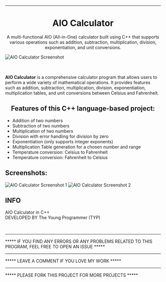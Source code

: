 <hr>
<h1 align="center">
AIO Calculator
</h1>

<p align="center">
A multi-functional AIO (All-in-One) calculator built using C++ that supports various operations such as addition, subtraction, multiplication, division, exponentiation, and unit conversions.
</p>

<img src="https://user-images.githubusercontent.com/79866006/178736172-c6bd256a-61f7-4480-abc9-449384177760.png" alt="AIO Calculator Screenshot">

<p>
<br><br>
<b>AIO Calculator</b> is a comprehensive calculator program that allows users to perform a wide variety of mathematical operations. It provides features such as addition, subtraction, multiplication, division, exponentiation, multiplication tables, and unit conversions between Celsius and Fahrenheit.
</p>

<h2 align="center">
Features of this C++ language-based project:
</h2>

<ul>
    <li>Addition of two numbers</li>
    <li>Subtraction of two numbers</li>
    <li>Multiplication of two numbers</li>
    <li>Division with error handling for division by zero</li>
    <li>Exponentiation (only supports integer exponents)</li>
    <li>Multiplication Table generation for a chosen number and range</li>
    <li>Temperature conversion: Celsius to Fahrenheit</li>
    <li>Temperature conversion: Fahrenheit to Celsius</li>
</ul>

<h2>Screenshots:</h2>

<img src="https://user-images.githubusercontent.com/79866006/178735392-b2ebb426-4c1a-4454-a60b-ce57a5728873.png" alt="AIO Calculator Screenshot 1">

<img src="https://user-images.githubusercontent.com/79866006/178735893-58009dca-7ff1-4c7d-a579-fe1ae27188df.png" alt="AIO Calculator Screenshot 2">

<h2>
INFO
</h2>
<footer>
AIO Calculator in C++

<br>
DEVELOPED BY The Young Programmer (TYP)

<br><hr>
***** IF YOU FIND ANY ERRORS OR ANY PROBLEMS RELATED TO THIS PROGRAM, FEEL FREE TO OPEN AN ISSUE *****  

<hr>
***** LEAVE A COMMENT IF YOU LOVE MY WORK *****

<hr>
***** PLEASE FORK THIS PROJECT FOR MORE PROJECTS *****

</footer>

